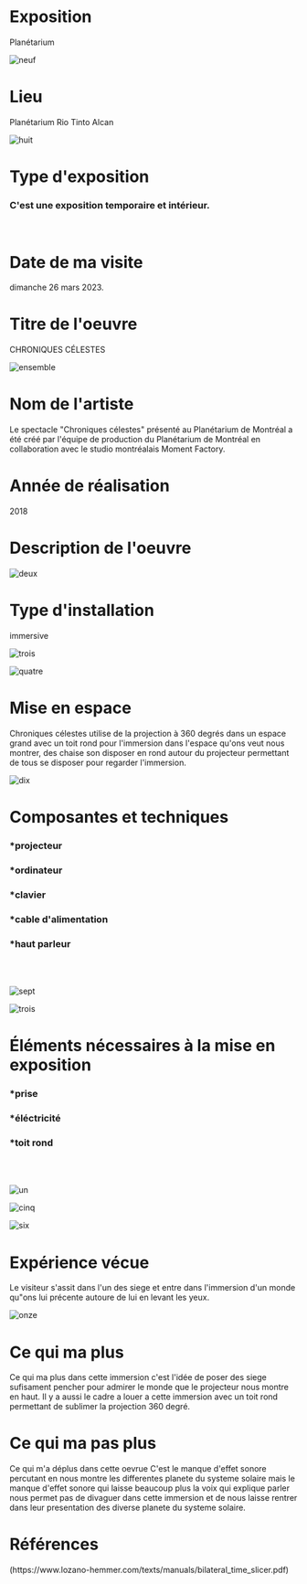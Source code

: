 <h1>Exposition</h1>

Planétarium

![neuf](https://github.com/terresteur/H23_V13_inspirations_Tounekti/blob/main/individuel/medias/entree.png)

<h1>Lieu</h1>

Planétarium Rio Tinto Alcan

![huit](https://github.com/terresteur/H23_V13_inspirations_Tounekti/blob/main/individuel/medias/devant.png)

<h1>Type d'exposition</h1>

<h3>C'est une exposition temporaire et intérieur.</h3>
</br>

<h1>Date de ma visite</h1>

dimanche 26 mars 2023.

<h1>Titre de l'oeuvre</h1>

CHRONIQUES CÉLESTES

![ensemble](https://github.com/terresteur/H23_V13_inspirations_Tounekti/blob/main/BIAN/medias/Bian_ensemblev.png)

<h1>Nom de l'artiste</h1>


Le spectacle "Chroniques célestes" présenté au Planétarium de Montréal a été créé par l'équipe de production du Planétarium de Montréal en collaboration avec le studio montréalais Moment Factory.

<h1>Année de réalisation	</h1>

2018

<h1>Description de l'oeuvre</h1>


![deux](https://github.com/terresteur/H23_V13_inspirations_Tounekti/blob/main/BIAN/medias/numero_deux.png)

<h1>Type d'installation</h1>

immersive

![trois](https://github.com/terresteur/H23_V13_inspirations_Tounekti/blob/main/BIAN/medias/numero_trois.png)

![quatre](https://github.com/terresteur/H23_V13_inspirations_Tounekti/blob/main/BIAN/medias/numero_quatre.png)

<h1>Mise en espace</h1>

Chroniques célestes utilise de la projection à 360 degrés dans un espace grand avec un toit rond pour l'immersion dans l'espace qu'ons veut nous montrer, des chaise son disposer en rond autour du projecteur permettant de tous se disposer pour regarder l'immersion.

![dix](https://github.com/terresteur/H23_V13_inspirations_Tounekti/blob/main/BIAN/medias/numero_dix.png)

<h1>Composantes et techniques</h1>

<h3>*projecteur</h3>

<h3>*ordinateur</h3>

<h3>*clavier</h3>

<h3>*cable d'alimentation</h3>

<h3>*haut parleur</h3>
</br>
</br>

![sept](https://github.com/terresteur/H23_V13_inspirations_Tounekti/blob/main/BIAN/medias/numero_sept.png)

![trois](https://github.com/terresteur/H23_V13_inspirations_Tounekti/blob/main/BIAN/medias/numero_trois.png)

<h1>Éléments nécessaires à la mise en exposition</h1>

<h3>*prise</h3>

<h3>*éléctricité</h3>

<h3>*toit rond</h3>
</br>
</br>

![un](https://github.com/terresteur/H23_V13_inspirations_Tounekti/blob/main/BIAN/medias/numero_un.png)

![cinq](https://github.com/terresteur/H23_V13_inspirations_Tounekti/blob/main/BIAN/medias/numero_cinq.png)

![six](https://github.com/terresteur/H23_V13_inspirations_Tounekti/blob/main/BIAN/medias/numero_six.png)

<h1>Expérience vécue</h1>

Le visiteur s'assit dans l'un des siege et entre dans l'immersion d'un monde qu"ons lui précente autoure de lui en levant les yeux.

![onze](https://github.com/terresteur/H23_V13_inspirations_Tounekti/blob/main/BIAN/medias/numero_onze.png)

<h1>Ce qui ma plus</h1>

Ce qui ma plus dans cette immersion c'est l'idée de poser des siege sufisament pencher pour admirer le monde que le projecteur nous montre en haut. Il y a aussi le cadre a louer a cette immersion avec un toit rond permettant de sublimer la projection 360 degré.

<h1>Ce qui ma pas plus</h1>

Ce qui m'a déplus dans cette oevrue C'est le manque d'effet sonore percutant en nous montre les differentes planete du systeme solaire mais le manque d'effet sonore qui laisse beaucoup plus la voix qui explique parler nous permet pas de divaguer dans cette immersion et de nous laisse rentrer dans leur presentation des diverse planete du systeme solaire.


<h1>Références</h1>
(https://www.lozano-hemmer.com/texts/manuals/bilateral_time_slicer.pdf)

